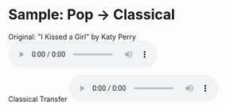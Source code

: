 <!-- 
layout: page
title: "samples"
permalink: /samples/
-->

<audio ref='IKAG Original' src="samples/1 - Original Pop IKAG.mp3"></audio>
<audio ref='IKAG Original pt. 2' src="https://github.com/conanlu/chordgan/blob/gh-pages/samples/1%20-%20Original%20Pop%20IKAG.mp3"></audio>

<audio ref='IKAG Original pt. 2' src="https://raw.githubusercontent.com/conanlu/chordgan/gh-pages/samples/1%20-%20Original%20Pop%20IKAG.mp3"></audio>

# Sample: Pop → Classical

Original: "I Kissed a Girl" by Katy Perry
<audio controls>
  <source src="samples/1 - Original Pop IKAG.mp3" type="audio/mp3">
Your browser does not support the audio element.
</audio>


Classical Transfer
<audio controls>
  <source src="samples/2 - Classical IKAG.mp3" type="audio/mp3">
Your browser does not support the audio element.
</audio>
